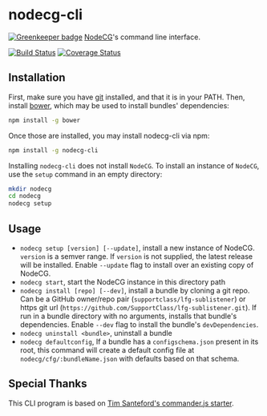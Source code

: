 # nodecg-cli

[![Greenkeeper badge](https://badges.greenkeeper.io/nodecg/nodecg-cli.svg)](https://greenkeeper.io/)
[NodeCG](https://github.com/nodecg/nodecg)'s command line interface.

[![Build Status](https://travis-ci.org/nodecg/nodecg-cli.svg?branch=master)](https://travis-ci.org/nodecg/nodecg-cli)
[![Coverage Status](https://coveralls.io/repos/github/nodecg/nodecg-cli/badge.svg?branch=master)](https://coveralls.io/github/nodecg/nodecg-cli?branch=master)

## Installation
First, make sure you have [git](http://git-scm.com/) installed, and that it is in your PATH.
Then, install [bower](http://bower.io/), which may be used to install bundles' dependencies:
```sh
npm install -g bower
```

Once those are installed, you may install nodecg-cli via npm:
```sh
npm install -g nodecg-cli
````

Installing `nodecg-cli` does not install `NodeCG`. 
To install an instance of `NodeCG`, use the `setup` command in an empty directory:
```sh
mkdir nodecg
cd nodecg
nodecg setup
```

## Usage
* `nodecg setup [version] [--update]`, install a new instance of NodeCG. `version` is a semver range.
If `version` is not supplied, the latest release will be installed.
Enable `--update` flag to install over an existing copy of NodeCG.
* `nodecg start`, start the NodeCG instance in this directory path
* `nodecg install [repo] [--dev]`, install a bundle by cloning a git repo.
Can be a GitHub owner/repo pair (`supportclass/lfg-sublistener`) or https git url (`https://github.com/SupportClass/lfg-sublistener.git`).
If run in a bundle directory with no arguments, installs that bundle's dependencies.
Enable `--dev` flag to install the bundle's `devDependencies`.
* `nodecg uninstall <bundle>`, uninstall a bundle
* `nodecg defaultconfig`, If a bundle has a `configschema.json` present in its root, this command will create a default
config file at `nodecg/cfg/:bundleName.json` with defaults based on that schema.

## Special Thanks
This CLI program is based on [Tim Santeford's commander.js starter](https://github.com/tsantef/commander-starter).
